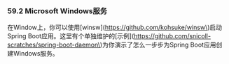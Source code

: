 ### 59.2 Microsoft Windows服务

在Window上，你可以使用\[winsw\]\(https://github.com/kohsuke/winsw\)启动Spring Boot应用。这里有个单独维护的\[示例\]\(https://github.com/snicoll-scratches/spring-boot-daemon\)为你演示了怎么一步步为Spring Boot应用创建Windows服务。



